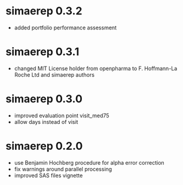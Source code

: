 # simaerep 0.3.2
- added portfolio performance assessment

# simaerep 0.3.1
- changed MIT License holder from openpharma to F. Hoffmann-La Roche Ltd and simaerep authors

# simaerep 0.3.0
- improved evaluation point visit_med75
- allow days instead of visit

# simaerep 0.2.0
- use Benjamin Hochberg procedure for alpha error correction
- fix warnings around parallel processing
- improved SAS files vignette
